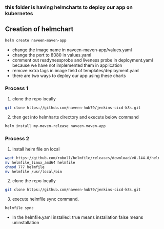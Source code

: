 ### this folder is having helmcharts to deploy our app on kubernetes
## Creation of helmchart
```bash
helm create naveen-maven-app
```
- change the image name in naveen-maven-app/values.yaml
- change the port to 8080 in values.yaml
- comment out readynessprobe and liveness probe in deployment.yaml because we have not implemented them in application
- remove extra tags in image field of templates/deployment.yaml
- there are two ways to deploy our app using these charts
### Process 1
1. clone the repo locally
```bash 
git clone https://github.com/naveen-hub79/jenkins-cicd-k8s.git
```
2. then get into helmharts directory and execute below command
```bash
helm install my-maven-release naveen-maven-app
```
### Process 2
1. Install helm file on local
```bash
wget https://github.com/roboll/helmfile/releases/download/v0.144.0/helmfile_linux_amd64
mv helmfile_linux_amd64 helmfile
chmod 777 helmfile
mv helmfile /usr/local/bin
```
2. clone the repo locally
```bash 
git clone https://github.com/naveen-hub79/jenkins-cicd-k8s.git
```
3. execute helmfile sync command.
```bash
helmfile sync
```
- In the helmfile.yaml installed: true means installation false means uninstallation

